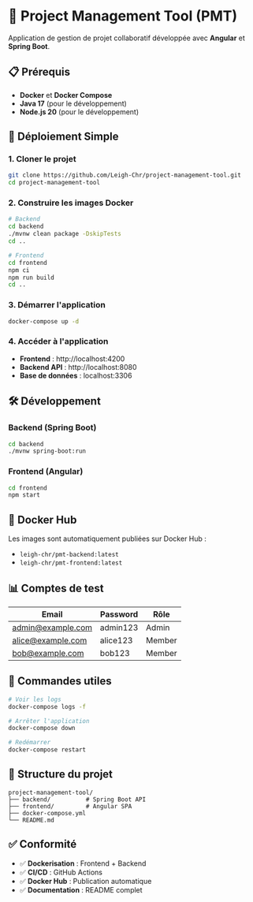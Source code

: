 # 🚀 Project Management Tool (PMT)

Application de gestion de projet collaboratif développée avec **Angular** et **Spring Boot**.

## 📋 Prérequis

- **Docker** et **Docker Compose**
- **Java 17** (pour le développement)
- **Node.js 20** (pour le développement)

## 🚀 Déploiement Simple

### 1. Cloner le projet
```bash
git clone https://github.com/Leigh-Chr/project-management-tool.git
cd project-management-tool
```

### 2. Construire les images Docker
```bash
# Backend
cd backend
./mvnw clean package -DskipTests
cd ..

# Frontend  
cd frontend
npm ci
npm run build
cd ..
```

### 3. Démarrer l'application
```bash
docker-compose up -d
```

### 4. Accéder à l'application
- **Frontend** : http://localhost:4200
- **Backend API** : http://localhost:8080
- **Base de données** : localhost:3306

## 🛠️ Développement

### Backend (Spring Boot)
```bash
cd backend
./mvnw spring-boot:run
```

### Frontend (Angular)
```bash
cd frontend
npm start
```

## 🐳 Docker Hub

Les images sont automatiquement publiées sur Docker Hub :
- `leigh-chr/pmt-backend:latest`
- `leigh-chr/pmt-frontend:latest`

## 📊 Comptes de test

| Email | Password | Rôle |
|-------|----------|------|
| admin@example.com | admin123 | Admin |
| alice@example.com | alice123 | Member |
| bob@example.com | bob123 | Member |

## 🔧 Commandes utiles

```bash
# Voir les logs
docker-compose logs -f

# Arrêter l'application
docker-compose down

# Redémarrer
docker-compose restart
```

## 📁 Structure du projet

```
project-management-tool/
├── backend/          # Spring Boot API
├── frontend/         # Angular SPA
├── docker-compose.yml
└── README.md
```

## ✅ Conformité

- ✅ **Dockerisation** : Frontend + Backend
- ✅ **CI/CD** : GitHub Actions
- ✅ **Docker Hub** : Publication automatique
- ✅ **Documentation** : README complet